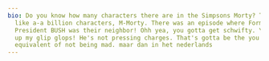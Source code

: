 ```yaml
---
bio: Do you know how many characters there are in the Simpsons Morty? There's
  like a-a billion characters, M-Morty. There was an episode where Former
  President BUSH was their neighbor! Ohh yea, you gotta get schwifty. Yo! What
  up my glip glops! He's not pressing charges. That's gotta be the you shot me
  equivalent of not being mad. maar dan in het nederlands
---
```

